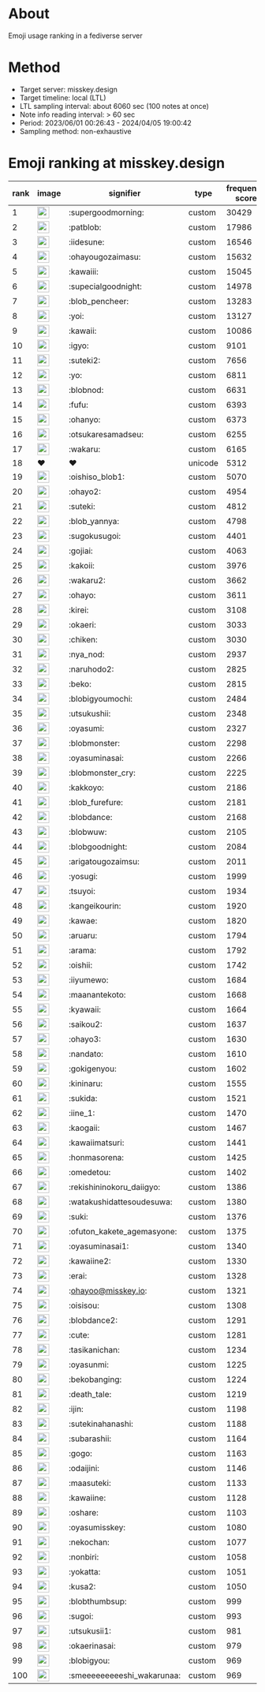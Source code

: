 # About
Emoji usage ranking in a fediverse server

# Method
- Target server: misskey.design
- Target timeline: local (LTL)
- LTL sampling interval: about 6060 sec (100 notes at once)
- Note info reading interval: > 60 sec
- Period: 2023/06/01 00:26:43 - 2024/04/05 19:00:42 
- Sampling method: non-exhaustive

# Emoji ranking at misskey.design

|rank|image|signifier|type|frequency score|
|----|----|----|----|----|
|1|<img height="24" src="https://misskey.design/emoji/supergoodmorning.webp">|:supergoodmorning:|custom|30429|
|2|<img height="24" src="https://misskey.design/emoji/patblob.webp">|:patblob:|custom|17986|
|3|<img height="24" src="https://misskey.design/emoji/iidesune.webp">|:iidesune:|custom|16546|
|4|<img height="24" src="https://misskey.design/emoji/ohayougozaimasu.webp">|:ohayougozaimasu:|custom|15632|
|5|<img height="24" src="https://misskey.design/emoji/kawaiii.webp">|:kawaiii:|custom|15045|
|6|<img height="24" src="https://misskey.design/emoji/supecialgoodnight.webp">|:supecialgoodnight:|custom|14978|
|7|<img height="24" src="https://misskey.design/emoji/blob_pencheer.webp">|:blob_pencheer:|custom|13283|
|8|<img height="24" src="https://misskey.design/emoji/yoi.webp">|:yoi:|custom|13127|
|9|<img height="24" src="https://misskey.design/emoji/kawaii.webp">|:kawaii:|custom|10086|
|10|<img height="24" src="https://misskey.design/emoji/igyo.webp">|:igyo:|custom|9101|
|11|<img height="24" src="https://misskey.design/emoji/suteki2.webp">|:suteki2:|custom|7656|
|12|<img height="24" src="https://misskey.design/emoji/yo.webp">|:yo:|custom|6811|
|13|<img height="24" src="https://misskey.design/emoji/blobnod.webp">|:blobnod:|custom|6631|
|14|<img height="24" src="https://misskey.design/emoji/fufu.webp">|:fufu:|custom|6393|
|15|<img height="24" src="https://misskey.design/emoji/ohanyo.webp">|:ohanyo:|custom|6373|
|16|<img height="24" src="https://misskey.design/emoji/otsukaresamadseu.webp">|:otsukaresamadseu:|custom|6255|
|17|<img height="24" src="https://misskey.design/emoji/wakaru.webp">|:wakaru:|custom|6165|
|18|❤|❤|unicode|5312|
|19|<img height="24" src="https://misskey.design/emoji/oishiso_blob1.webp">|:oishiso_blob1:|custom|5070|
|20|<img height="24" src="https://misskey.design/emoji/ohayo2.webp">|:ohayo2:|custom|4954|
|21|<img height="24" src="https://misskey.design/emoji/suteki.webp">|:suteki:|custom|4812|
|22|<img height="24" src="https://misskey.design/emoji/blob_yannya.webp">|:blob_yannya:|custom|4798|
|23|<img height="24" src="https://misskey.design/emoji/sugokusugoi.webp">|:sugokusugoi:|custom|4401|
|24|<img height="24" src="https://misskey.design/emoji/gojiai.webp">|:gojiai:|custom|4063|
|25|<img height="24" src="https://misskey.design/emoji/kakoii.webp">|:kakoii:|custom|3976|
|26|<img height="24" src="https://misskey.design/emoji/wakaru2.webp">|:wakaru2:|custom|3662|
|27|<img height="24" src="https://misskey.design/emoji/ohayo.webp">|:ohayo:|custom|3611|
|28|<img height="24" src="https://misskey.design/emoji/kirei.webp">|:kirei:|custom|3108|
|29|<img height="24" src="https://misskey.design/emoji/okaeri.webp">|:okaeri:|custom|3033|
|30|<img height="24" src="https://misskey.design/emoji/chiken.webp">|:chiken:|custom|3030|
|31|<img height="24" src="https://misskey.design/emoji/nya_nod.webp">|:nya_nod:|custom|2937|
|32|<img height="24" src="https://misskey.design/emoji/naruhodo2.webp">|:naruhodo2:|custom|2825|
|33|<img height="24" src="https://misskey.design/emoji/beko.webp">|:beko:|custom|2815|
|34|<img height="24" src="https://misskey.design/emoji/blobigyoumochi.webp">|:blobigyoumochi:|custom|2484|
|35|<img height="24" src="https://misskey.design/emoji/utsukushii.webp">|:utsukushii:|custom|2348|
|36|<img height="24" src="https://misskey.design/emoji/oyasumi.webp">|:oyasumi:|custom|2327|
|37|<img height="24" src="https://misskey.design/emoji/blobmonster.webp">|:blobmonster:|custom|2298|
|38|<img height="24" src="https://misskey.design/emoji/oyasuminasai.webp">|:oyasuminasai:|custom|2266|
|39|<img height="24" src="https://misskey.design/emoji/blobmonster_cry.webp">|:blobmonster_cry:|custom|2225|
|40|<img height="24" src="https://misskey.design/emoji/kakkoyo.webp">|:kakkoyo:|custom|2186|
|41|<img height="24" src="https://misskey.design/emoji/blob_furefure.webp">|:blob_furefure:|custom|2181|
|42|<img height="24" src="https://misskey.design/emoji/blobdance.webp">|:blobdance:|custom|2168|
|43|<img height="24" src="https://misskey.design/emoji/blobwuw.webp">|:blobwuw:|custom|2105|
|44|<img height="24" src="https://misskey.design/emoji/blobgoodnight.webp">|:blobgoodnight:|custom|2084|
|45|<img height="24" src="https://misskey.design/emoji/arigatougozaimsu.webp">|:arigatougozaimsu:|custom|2011|
|46|<img height="24" src="https://misskey.design/emoji/yosugi.webp">|:yosugi:|custom|1999|
|47|<img height="24" src="https://misskey.design/emoji/tsuyoi.webp">|:tsuyoi:|custom|1934|
|48|<img height="24" src="https://misskey.design/emoji/kangeikourin.webp">|:kangeikourin:|custom|1920|
|49|<img height="24" src="https://misskey.design/emoji/kawae.webp">|:kawae:|custom|1820|
|50|<img height="24" src="https://misskey.design/emoji/aruaru.webp">|:aruaru:|custom|1794|
|51|<img height="24" src="https://misskey.design/emoji/arama.webp">|:arama:|custom|1792|
|52|<img height="24" src="https://misskey.design/emoji/oishii.webp">|:oishii:|custom|1742|
|53|<img height="24" src="https://misskey.design/emoji/iiyumewo.webp">|:iiyumewo:|custom|1684|
|54|<img height="24" src="https://misskey.design/emoji/maanantekoto.webp">|:maanantekoto:|custom|1668|
|55|<img height="24" src="https://misskey.design/emoji/kyawaii.webp">|:kyawaii:|custom|1664|
|56|<img height="24" src="https://misskey.design/emoji/saikou2.webp">|:saikou2:|custom|1637|
|57|<img height="24" src="https://misskey.design/emoji/ohayo3.webp">|:ohayo3:|custom|1630|
|58|<img height="24" src="https://misskey.design/emoji/nandato.webp">|:nandato:|custom|1610|
|59|<img height="24" src="https://misskey.design/emoji/gokigenyou.webp">|:gokigenyou:|custom|1602|
|60|<img height="24" src="https://misskey.design/emoji/kininaru.webp">|:kininaru:|custom|1555|
|61|<img height="24" src="https://misskey.design/emoji/sukida.webp">|:sukida:|custom|1521|
|62|<img height="24" src="https://misskey.design/emoji/iine_1.webp">|:iine_1:|custom|1470|
|63|<img height="24" src="https://misskey.design/emoji/kaogaii.webp">|:kaogaii:|custom|1467|
|64|<img height="24" src="https://misskey.design/emoji/kawaiimatsuri.webp">|:kawaiimatsuri:|custom|1441|
|65|<img height="24" src="https://misskey.design/emoji/honmasorena.webp">|:honmasorena:|custom|1425|
|66|<img height="24" src="https://misskey.design/emoji/omedetou.webp">|:omedetou:|custom|1402|
|67|<img height="24" src="https://misskey.design/emoji/rekishininokoru_daiigyo.webp">|:rekishininokoru_daiigyo:|custom|1386|
|68|<img height="24" src="https://misskey.design/emoji/watakushidattesoudesuwa.webp">|:watakushidattesoudesuwa:|custom|1380|
|69|<img height="24" src="https://misskey.design/emoji/suki.webp">|:suki:|custom|1376|
|70|<img height="24" src="https://misskey.design/emoji/ofuton_kakete_agemasyone.webp">|:ofuton_kakete_agemasyone:|custom|1375|
|71|<img height="24" src="https://misskey.design/emoji/oyasuminasai1.webp">|:oyasuminasai1:|custom|1340|
|72|<img height="24" src="https://misskey.design/emoji/kawaiine2.webp">|:kawaiine2:|custom|1330|
|73|<img height="24" src="https://misskey.design/emoji/erai.webp">|:erai:|custom|1328|
|74|<img height="24" src="https://misskey.design/emoji/ohayoo.webp">|:ohayoo@misskey.io:|custom|1321|
|75|<img height="24" src="https://misskey.design/emoji/oisisou.webp">|:oisisou:|custom|1308|
|76|<img height="24" src="https://misskey.design/emoji/blobdance2.webp">|:blobdance2:|custom|1291|
|77|<img height="24" src="https://misskey.design/emoji/cute.webp">|:cute:|custom|1281|
|78|<img height="24" src="https://misskey.design/emoji/tasikanichan.webp">|:tasikanichan:|custom|1234|
|79|<img height="24" src="https://misskey.design/emoji/oyasunmi.webp">|:oyasunmi:|custom|1225|
|80|<img height="24" src="https://misskey.design/emoji/bekobanging.webp">|:bekobanging:|custom|1224|
|81|<img height="24" src="https://misskey.design/emoji/death_tale.webp">|:death_tale:|custom|1219|
|82|<img height="24" src="https://misskey.design/emoji/ijin.webp">|:ijin:|custom|1198|
|83|<img height="24" src="https://misskey.design/emoji/sutekinahanashi.webp">|:sutekinahanashi:|custom|1188|
|84|<img height="24" src="https://misskey.design/emoji/subarashii.webp">|:subarashii:|custom|1164|
|85|<img height="24" src="https://misskey.design/emoji/gogo.webp">|:gogo:|custom|1163|
|86|<img height="24" src="https://misskey.design/emoji/odaijini.webp">|:odaijini:|custom|1146|
|87|<img height="24" src="https://misskey.design/emoji/maasuteki.webp">|:maasuteki:|custom|1133|
|88|<img height="24" src="https://misskey.design/emoji/kawaiine.webp">|:kawaiine:|custom|1128|
|89|<img height="24" src="https://misskey.design/emoji/oshare.webp">|:oshare:|custom|1103|
|90|<img height="24" src="https://misskey.design/emoji/oyasumisskey.webp">|:oyasumisskey:|custom|1080|
|91|<img height="24" src="https://misskey.design/emoji/nekochan.webp">|:nekochan:|custom|1077|
|92|<img height="24" src="https://misskey.design/emoji/nonbiri.webp">|:nonbiri:|custom|1058|
|93|<img height="24" src="https://misskey.design/emoji/yokatta.webp">|:yokatta:|custom|1051|
|94|<img height="24" src="https://misskey.design/emoji/kusa2.webp">|:kusa2:|custom|1050|
|95|<img height="24" src="https://misskey.design/emoji/blobthumbsup.webp">|:blobthumbsup:|custom|999|
|96|<img height="24" src="https://misskey.design/emoji/sugoi.webp">|:sugoi:|custom|993|
|97|<img height="24" src="https://misskey.design/emoji/utsukusii1.webp">|:utsukusii1:|custom|981|
|98|<img height="24" src="https://misskey.design/emoji/okaerinasai.webp">|:okaerinasai:|custom|979|
|99|<img height="24" src="https://misskey.design/emoji/blobigyou.webp">|:blobigyou:|custom|969|
|100|<img height="24" src="https://misskey.design/emoji/smeeeeeeeeeshi_wakarunaa.webp">|:smeeeeeeeeeshi_wakarunaa:|custom|969|
